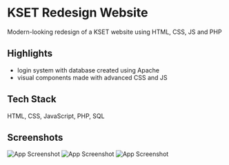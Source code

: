
# KSET Redesign Website

Modern-looking redesign of a KSET website using HTML, CSS, JS and PHP



## Highlights

- login system with database created using Apache
- visual components made with advanced CSS and JS


## Tech Stack

HTML, CSS, JavaScript, PHP, SQL


## Screenshots

![App Screenshot](https://i.ibb.co/1JtcF6y/asdasd.png)
![App Screenshot](https://i.ibb.co/ScdRG7G/asd-Untitled.png)
![App Screenshot](https://i.ibb.co/YNCwHCf/Untitled.png)
